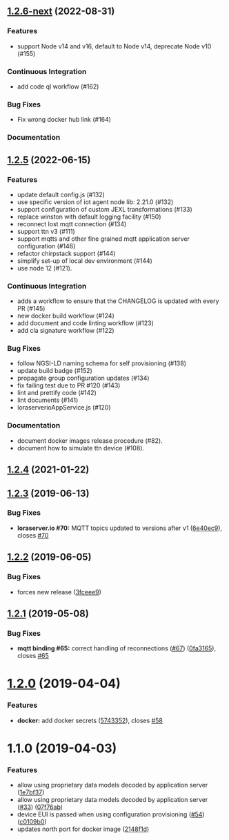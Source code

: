 ## [1.2.6-next](https://github.com/Atos-Research-and-Innovation/IoTagent-LoRaWAN/compare/v1.2.5...master) (2022-08-31)

### Features

-   support Node v14 and v16, default to Node v14, deprecate Node v10 (#155)

### Continuous Integration

-   add code ql workflow (#162)

### Bug Fixes

- Fix wrong docker hub link (#164)

### Documentation

## [1.2.5](https://github.com/Atos-Research-and-Innovation/IoTagent-LoRaWAN/compare/v1.2.4...1.2.5) (2022-06-15)

### Features

-   update default config.js (#132)
-   use specific version of iot agent node lib: 2.21.0 (#132)
-   support configuration of custom JEXL transformations (#133)
-   replace winston with default logging facility (#150)
-   reconnect lost mqtt connection (#134)
-   support ttn v3 (#111)
-   support mqtts and other fine grained mqtt application server configuration (#146)
-   refactor chirpstack support (#144)
-   simplify set-up of local dev environment (#144)
-   use node 12 (#121).

### Continuous Integration

-   adds a workflow to ensure that the CHANGELOG is updated with every PR (#145)
-   new docker build workflow (#124)
-   add document and code linting workflow (#123)
-   add cla signature workflow (#122)

### Bug Fixes

-   follow NGSI-LD naming schema for self provisioning (#138)
-   update build badge (#152)
-   propagate group configuration updates (#134)
-   fix failing test due to PR #120 (#143)
-   lint and prettify code (#142)
-   lint documents (#141)
-   loraserverioAppService.js (#120)

### Documentation

-   document docker images release procedure (#82).
-   document how to simulate ttn device (#108).

## [1.2.4](https://github.com/Atos-Research-and-Innovation/IoTagent-LoRaWAN/compare/v1.2.3...v1.2.4) (2021-01-22)

## [1.2.3](https://github.com/Atos-Research-and-Innovation/IoTagent-LoRaWAN/compare/v1.2.2...v1.2.3) (2019-06-13)

### Bug Fixes

-   **loraserver.io #70:** MQTT topics updated to versions after v1
    ([6e40ec9](https://github.com/Atos-Research-and-Innovation/IoTagent-LoRaWAN/commit/6e40ec9)), closes
    [#70](https://github.com/Atos-Research-and-Innovation/IoTagent-LoRaWAN/issues/70)

## [1.2.2](https://github.com/Atos-Research-and-Innovation/IoTagent-LoRaWAN/compare/v1.2.1...v1.2.2) (2019-06-05)

### Bug Fixes

-   forces new release ([3fceee9](https://github.com/Atos-Research-and-Innovation/IoTagent-LoRaWAN/commit/3fceee9))

## [1.2.1](https://github.com/Atos-Research-and-Innovation/IoTagent-LoRaWAN/compare/v1.2.0...v1.2.1) (2019-05-08)

### Bug Fixes

-   **mqtt binding #65:** correct handling of reconnections
    ([#67](https://github.com/Atos-Research-and-Innovation/IoTagent-LoRaWAN/issues/67))
    ([0fa3165](https://github.com/Atos-Research-and-Innovation/IoTagent-LoRaWAN/commit/0fa3165)), closes
    [#65](https://github.com/Atos-Research-and-Innovation/IoTagent-LoRaWAN/issues/65)

# [1.2.0](https://github.com/Atos-Research-and-Innovation/IoTagent-LoRaWAN/compare/v1.1.0...v1.2.0) (2019-04-04)

### Features

-   **docker:** add docker secrets
    ([5743352](https://github.com/Atos-Research-and-Innovation/IoTagent-LoRaWAN/commit/5743352)), closes
    [#58](https://github.com/Atos-Research-and-Innovation/IoTagent-LoRaWAN/issues/58)

# 1.1.0 (2019-04-03)

### Features

-   allow using proprietary data models decoded by application server
    ([1e7bf37](https://github.com/Atos-Research-and-Innovation/IoTagent-LoRaWAN/commit/1e7bf37))
-   allow using proprietary data models decoded by application server
    ([#33](https://github.com/Atos-Research-and-Innovation/IoTagent-LoRaWAN/issues/33))
    ([07f76ab](https://github.com/Atos-Research-and-Innovation/IoTagent-LoRaWAN/commit/07f76ab))
-   device EUI is passed when using configuration provisioning
    ([#54](https://github.com/Atos-Research-and-Innovation/IoTagent-LoRaWAN/issues/54))
    ([c0109b0](https://github.com/Atos-Research-and-Innovation/IoTagent-LoRaWAN/commit/c0109b0))
-   updates north port for docker image
    ([2148f1d](https://github.com/Atos-Research-and-Innovation/IoTagent-LoRaWAN/commit/2148f1d))
